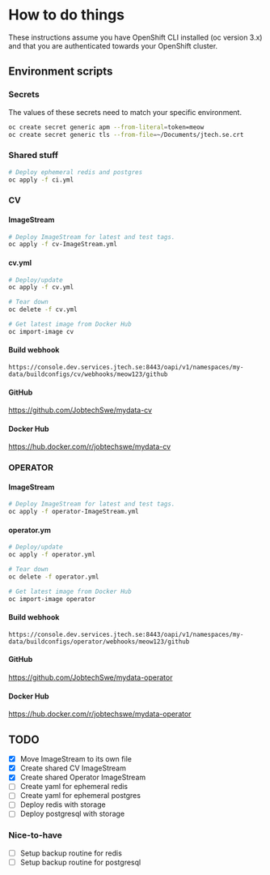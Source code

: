 # How to do things

These instructions assume you have OpenShift CLI installed (oc version 3.x) and that you are authenticated towards your OpenShift cluster.

## Environment scripts

### Secrets

The values of these secrets need to match your specific environment.

```bash
oc create secret generic apm --from-literal=token=meow
oc create secret generic tls --from-file=~/Documents/jtech.se.crt
```

### Shared stuff

```bash
# Deploy ephemeral redis and postgres
oc apply -f ci.yml
```

### CV

#### ImageStream

```bash
# Deploy ImageStream for latest and test tags.
oc apply -f cv-ImageStream.yml
```

#### cv.yml

```bash
# Deploy/update
oc apply -f cv.yml

# Tear down
oc delete -f cv.yml

# Get latest image from Docker Hub
oc import-image cv
```

#### Build webhook

`https://console.dev.services.jtech.se:8443/oapi/v1/namespaces/my-data/buildconfigs/cv/webhooks/meow123/github`

#### GitHub

https://github.com/JobtechSwe/mydata-cv

#### Docker Hub

https://hub.docker.com/r/jobtechswe/mydata-cv

### OPERATOR

#### ImageStream

```bash
# Deploy ImageStream for latest and test tags.
oc apply -f operator-ImageStream.yml
```

#### operator.ym

```bash
# Deploy/update
oc apply -f operator.yml

# Tear down
oc delete -f operator.yml

# Get latest image from Docker Hub
oc import-image operator
```

#### Build webhook

`https://console.dev.services.jtech.se:8443/oapi/v1/namespaces/my-data/buildconfigs/operator/webhooks/meow123/github`

#### GitHub

https://github.com/JobtechSwe/mydata-operator

#### Docker Hub

https://hub.docker.com/r/jobtechswe/mydata-operator

## TODO

- [x] Move ImageStream to its own file
- [x] Create shared CV ImageStream
- [x] Create shared Operator ImageStream
- [ ] Create yaml for ephemeral redis
- [ ] Create yaml for ephemeral postgres
- [ ] Deploy redis with storage
- [ ] Deploy postgresql with storage

### Nice-to-have

- [ ] Setup backup routine for redis
- [ ] Setup backup routine for postgresql
